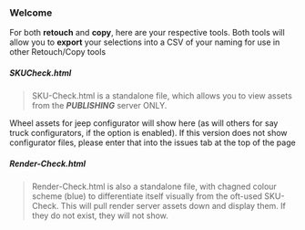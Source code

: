 ### Welcome
For both **retouch** and **copy**, here are your respective tools.  Both tools will allow you to **export** your selections into a CSV of your naming for use in other Retouch/Copy tools
##### SKUCheck.html

>SKU-Check.html is a standalone file, which allows you to view assets from the **_PUBLISHING_** server ONLY.

Wheel assets for jeep configurator will show here (as will others for say truck configurators, if the option is enabled).  If this version does not show configurator files, please enter that into the issues tab at the top of the page


##### Render-Check.html

>Render-Check.html is also a standalone file, with chagned colour scheme (blue) to differentiate itself visually from the oft-used SKU-Check. This will pull render server assets down and display them.  If they do not exist, they will not show.
